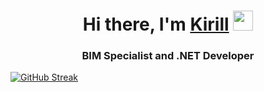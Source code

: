 <h1 align="center">Hi there, I'm <a href="https://daniilshat.ru/" target="_blank">Kirill</a> 
<img src="https://github.com/blackcater/blackcater/raw/main/images/Hi.gif" height="32"/></h1>
<h3 align="center">BIM Specialist and .NET Developer</h3>

[![GitHub Streak](http://github-readme-streak-stats.herokuapp.com?user=Kirill-Buchnev&theme=dark&hide_border=true&border_radius=6)](https://git.io/streak-stats)
